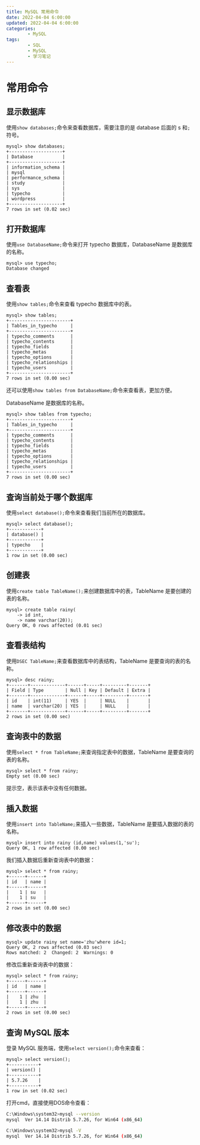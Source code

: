 ```yaml
---
title: MySQL 常用命令
date: 2022-04-04 6:00:00
updated: 2022-04-04 6:00:00
categories:
        - MySQL
tags:
        - SQL
        - MySQL
        - 学习笔记
---
```


# 常用命令

## 显示数据库

使用`show databases;`命令来查看数据库，需要注意的是 database 后面的 s 和`;`符号。

```mysql
mysql> show databases;
+--------------------+
| Database           |
+--------------------+
| information_schema |
| mysql              |
| performance_schema |
| study              |
| sys                |
| typecho            |
| wordpress          |
+--------------------+
7 rows in set (0.02 sec)
```

## 打开数据库

使用`use DatabaseName;`命令来打开 typecho 数据库，DatabaseName 是数据库的名称。

```MySQL
mysql> use typecho;
Database changed
```

## 查看表

使用`show tables;`命令来查看 typecho 数据库中的表。

```MySQL
mysql> show tables;
+-----------------------+
| Tables_in_typecho     |
+-----------------------+
| typecho_comments      |
| typecho_contents      |
| typecho_fields        |
| typecho_metas         |
| typecho_options       |
| typecho_relationships |
| typecho_users         |
+-----------------------+
7 rows in set (0.00 sec)
```

还可以使用`show tables from DatabaseName;`命令来查看表，更加方便。

DatabaseName 是数据库的名称。

```MySQL
mysql> show tables from typecho;
+-----------------------+
| Tables_in_typecho     |
+-----------------------+
| typecho_comments      |
| typecho_contents      |
| typecho_fields        |
| typecho_metas         |
| typecho_options       |
| typecho_relationships |
| typecho_users         |
+-----------------------+
7 rows in set (0.00 sec)
```

## 查询当前处于哪个数据库

使用`select database();`命令来查看我们当前所在的数据库。

```MySQL
mysql> select database();
+------------+
| database() |
+------------+
| typecho    |
+------------+
1 row in set (0.00 sec)
```

## 创建表

使用`create table TableName();`来创建数据库中的表，TableName 是要创建的表的名称。

```MySQL
mysql> create table rainy(
    -> id int,
    -> name varchar(20));
Query OK, 0 rows affected (0.01 sec)
```

## 查看表结构

使用`DSEC TableName;`来查看数据库中的表结构，TableName 是要查询的表的名称。

```MySQL
mysql> desc rainy;
+-------+-------------+------+-----+---------+-------+
| Field | Type        | Null | Key | Default | Extra |
+-------+-------------+------+-----+---------+-------+
| id    | int(11)     | YES  |     | NULL    |       |
| name  | varchar(20) | YES  |     | NULL    |       |
+-------+-------------+------+-----+---------+-------+
2 rows in set (0.00 sec)
```

## 查询表中的数据

使用`select * from TableName;`来查询指定表中的数据，TableName 是要查询的表的名称。

```MySQL
mysql> select * from rainy;
Empty set (0.00 sec) 
```

提示空，表示该表中没有任何数据。

## 插入数据

使用`insert into TableName;`来插入一些数据，TableName 是要插入数据的表的名称。

```MySQL
mysql> insert into rainy (id,name) values(1,'su');
Query OK, 1 row affected (0.00 sec)
```

我们插入数据后重新查询表中的数据：

```MySQL
mysql> select * from rainy;
+------+------+
| id   | name |
+------+------+
|    1 | su   |
|    1 | su   |
+------+------+
2 rows in set (0.00 sec)
```

## 修改表中的数据

```MySQL
mysql> update rainy set name='zhu'where id=1;
Query OK, 2 rows affected (0.03 sec)
Rows matched: 2  Changed: 2  Warnings: 0
```

修改后重新查询表中的数据：

```MySQL
mysql> select * from rainy;
+------+------+
| id   | name |
+------+------+
|    1 | zhu  |
|    1 | zhu  |
+------+------+
2 rows in set (0.00 sec)
```

## 查询 MySQL 版本

登录 MySQL 服务端，使用`select version();`命令来查看：

```MySQL
mysql> select version();
+-----------+
| version() |
+-----------+
| 5.7.26    |
+-----------+
1 row in set (0.02 sec)
```

打开cmd，直接使用DOS命令查看：

```sh
C:\Windows\system32>mysql --version
mysql  Ver 14.14 Distrib 5.7.26, for Win64 (x86_64)

C:\Windows\system32>mysql -V
mysql  Ver 14.14 Distrib 5.7.26, for Win64 (x86_64)
```

